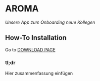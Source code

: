 # AROMA

_Unsere App zum Onboarding neue Kollegen_

## How-To Installation

Go to [DOWNLOAD PAGE](https://jambit.github.io/aroma)

### tl;dr

Hier zusammenfassung einfügen
